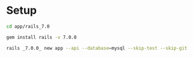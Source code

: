 # Setup

```bash
cd app/rails_7.0
```

```bash
gem install rails -v 7.0.0
```

```bash
rails _7.0.0_ new app --api --database=mysql --skip-test --skip-git
```
